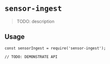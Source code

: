# `sensor-ingest`

> TODO: description

## Usage

```
const sensorIngest = require('sensor-ingest');

// TODO: DEMONSTRATE API
```

